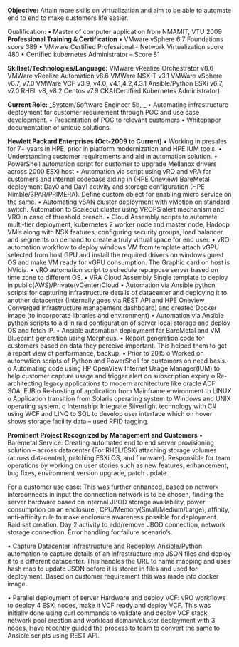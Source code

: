 **Objective:**
Attain more skills on virtualization and aim to be able to automate end to end to make customers life easier.

Qualification:
•	Master of computer application from NMAMIT, VTU 2009
**Professional Training & Certification**
•	VMware vSphere 6.7 Foundations  score 389
•	VMware Certified Professional - Network Virtualization score 480
•	Certified kubernetes Administrator – Score 81


**Skillset/Technologies/Language:**
VMware vRealize Orchestrator v8.6
VMWare vRealize Automation v8.6
VMWare NSX-T v3.1
VMWare vSphere v6.7, v7.0
VMWare VCF v3.9, v4.0, v4.1,4.2,4.3.1
Ansible/Python
ESXi v6.7, v7.0
RHEL v8, v8.2
Centos v7.9
CKA(Certified Kubernetes Administrator)

**Current Role:**
_System/Software Engineer 5b, _
•	Automating infrastructure deployment for customer requirement through POC and use case development. 
•	Presentation of POC to relevant customers
•	Whitepaper documentation of unique solutions.

**Hewlett Packard Enterprises (Oct-2009 to Current)**
•	Working in presales for 7+ years in HPE, prior in platform modernization and HPE IUM tools.
•	Understanding customer requirements and aid in automation solution.
•	PowerShell automation script for customer to upgrade Mellanox drivers across 2000 ESXi host
•	Automation via script using vRO and vRA for customers and internal codebase aiding in (HPE Oneview) BareMetal deployment Day0 and Day1 activity and storage configuration (HPE Nimble/3PAR/PRIMERA). Define custom object for enabling micro service on the same.
•	Automating vSAN cluster deployment with vMotion on standard switch. Automation to Scaleout cluster using VROPS alert mechanism and VRO in case of threshold breach.
•	Cloud Assembly scripts to automate multi-tier deployment, kubernetes 2 worker node and master node, Hadoop VM’s along with NSX features, configuring security groups, load balancer and segments on demand to create a truly virtual space for end user.
•	vRO automation workflow to deploy windows VM from template attach vGPU selected from host GPU and install the required drivers on windows guest OS and make VM ready for vGPU consumption. The Graphic card on host is NVidia.
•	vRO automation script to schedule repurpose server based on time zone to different OS.
•	VRA Cloud Assembly Single template to deploy in public(AWS)/Private(vCenter)Cloud
•	Automation via Ansible python scripts for capturing infrastructure details of datacenter and deploying it to another datacenter (Internally goes via REST API and HPE Oneview Converged infrastructure management dashboard) and created Docker image (to incorporate libraries and environment)
•	Automation via Ansible python scripts to aid in raid configuration of server local storage and deploy OS and fetch IP.
•	Ansible automation deployment for BareMetal and VM Blueprint generation using Morpheus.
•	Report generation code for customers based on data they perceive important. This helped them to get a report view of performance, backup.
•	Prior to 2015 
o	Worked on automation scripts of Python and PowerShell for customers on need basis.
o	Automating code using HP OpenView Internet Usage Manager(IUM) to help customer capture usage and trigger alert on subscription expiry
o	Re-architecting legacy applications to modern architecture like oracle ADF, SOA, EJB
o	Re-hosting of application from Mainframe environment to LINUX
o	Application transition from Solaris operating system to Windows and UNIX operating system.
o	Internship: Integrate Silverlight technology with C# using WCF and LINQ to SQL to develop user interface which on hover shows storage facility data – used RFID tagging.

**Prominent Project Recognized by Management and Customers**
•	Baremetal Service: 
Creating automated end to end server provisioning solution – across datacenter (For RHEL/ESXi attaching storage volumes (across datacenter), patching ESXi OS, and firmware). Responsible for team operations by working on user stories such as new features, enhancement, bug fixes, environment version upgrade, patch update.  

For a customer use case: This was further enhanced, based on network interconnects in input the connection network is to be chosen, finding the server hardware based on internal JBOD storage availability, power consumption on an enclosure , CPU/Memory(Small/Medium/Large), affinity, anti-affinity rule to make enclosure awareness possible for deployment. Raid set creation. Day 2 activity to add/remove JBOD connection, network storage connection. Error handling for failure scenario’s.

•	Capture Datacenter Infrastructure and Redeploy:
Ansible/Python automation to capture details of an infrastructure into JSON files and deploy it to a different datacenter. This handles the URL to name mapping and uses hash map to update JSON before it is stored in files and used for deployment. Based on customer requirement this was made into docker image.

•	Parallel deployment of server Hardware and deploy VCF:
vRO workflows to deploy 4 ESXi nodes, make it VCF ready and deploy VCF. This was initially done using curl commands to validate and deploy VCF stack, network pool creation and workload domain/cluster deployment with 3 nodes. Have recently guided the process to team to convert the same to Ansible scripts using REST API.
